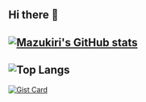 ## Hi there 👋

<!--
**Mazukiri/mazukiri** is a ✨ _special_ ✨ repository because its `README.md` (this file) appears on your GitHub profile.

Here are some ideas to get you started:

- 🔭 I’m currently working on ...
- 🌱 I’m currently learning ...
- 👯 I’m looking to collaborate on ...
- 🤔 I’m looking for help with ...
- 💬 Ask me about ...
- 📫 How to reach me: ...
- 😄 Pronouns: ...
- ⚡ Fun fact: ..
-->

[![Mazukiri's GitHub stats](https://github-readme-stats.vercel.app/api?username=mazukiri&show_icons=true&theme=cobalt)](https://github.com/mazukiri/github-readme-stats)
---
![Top Langs](https://github-readme-stats.vercel.app/api/top-langs/?username=mazukiri&layout=compact)
---
[![Gist Card](https://github-readme-stats.vercel.app/api/gist?id=bbfce31e0217a3689c8d961a356cb10d)](https://gist.github.com/mazukiri/bbfce31e0217a3689c8d961a356cb10d/)
